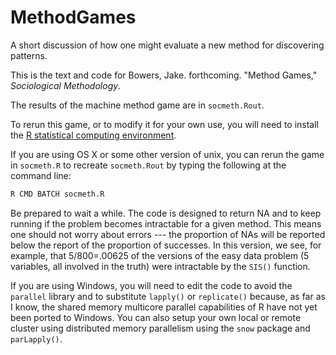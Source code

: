 MethodGames
===========

A short discussion of how one might evaluate a new method for discovering patterns. 

This is the text and code for Bowers, Jake. forthcoming. "Method Games,"
*Sociological Methodology*. 

The results of the machine method game are in ```socmeth.Rout```.

To rerun this game, or to modify it for your own use, you will need to install
the [R statistical computing environment](http://www.r-project.org).

If you are using OS X or some other version of unix, you can rerun the
game in ```socmeth.R``` to recreate ```socmeth.Rout``` by typing the
following at the command line:

```bash
R CMD BATCH socmeth.R
```

Be prepared to wait a while. The code is designed to return NA and to keep
running if the problem becomes intractable for a given method. This means one
should not worry about errors --- the proportion of NAs will be reported below
the report of the proportion of successes. In this version, we see, for
example, that 5/800=.00625 of the versions of the easy data problem (5
variables, all involved in the truth) were intractable by the ```SIS()```
function.

If you are using Windows, you will need to edit the code to avoid the
```parallel``` library and to substitute ```lapply()``` or ```replicate()```
because, as far as I know, the shared memory multicore parallel capabilities
of R have not yet been ported to Windows. You can also setup your own local or remote cluster
using distributed memory parallelism using the ```snow``` package and
```parLapply()```.
